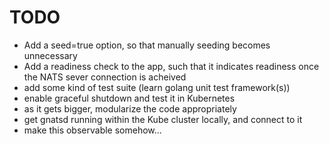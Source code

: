 # TODO
- Add a seed=true option, so that manually seeding becomes unnecessary
- Add a readiness check to the app, such that it indicates readiness once the NATS sever connection is acheived
- add some kind of test suite (learn golang unit test framework(s))
- enable graceful shutdown and test it in Kubernetes
- as it gets bigger, modularize the code appropriately
- get gnatsd running within the Kube cluster locally, and connect to it
- make this observable somehow...
